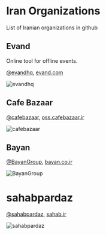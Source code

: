 # Iran Organizations
List of Iranian organizations in github

## Evand
Online tool for offline events.

[@evandhq](https://github.com/evandhq), [evand.com](https://evand.com/)

![evandhq](https://avatars2.githubusercontent.com/u/16867540?s=100)

## Cafe Bazaar

[@cafebazaar](https://github.com/cafebazaar), [oss.cafebazaar.ir](https://oss.cafebazaar.ir/)

![cafebazaar](https://avatars3.githubusercontent.com/u/1029659?s=100)

## Bayan

[@BayanGroup](https://github.com/BayanGroup), [bayan.co.ir](http://bayan.co.ir/)

![BayanGroup](https://avatars1.githubusercontent.com/u/4591950?s=100)

# sahabpardaz

[@sahabpardaz](https://github.com/sahabpardaz), [sahab.ir](https://sahab.ir/)

![sahabpardaz](https://avatars2.githubusercontent.com/u/23171102?s=100)

